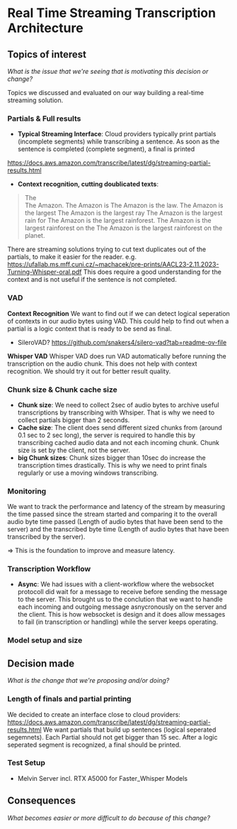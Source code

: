 # Real Time Streaming Transcription Architecture

## Topics of interest
*What is the issue that we're seeing that is motivating this decision or change?*

Topics we discussed and evaluated on our way building a real-time streaming solution.

### Partials & Full results
- **Typical Streaming Interface**: Cloud providers typically print partials (incomplete segments) while transcribing a sentence. As soon as the sentence is completed (complete segment), a final is printed

https://docs.aws.amazon.com/transcribe/latest/dg/streaming-partial-results.html

- **Context recognition, cutting doublicated texts**: 
>The      
>The Amazon.
>The Amazon is
>The Amazon is the law.
>The Amazon is the largest
>The Amazon is the largest ray
>The Amazon is the largest rain for
>The Amazon is the largest rainforest.
>The Amazon is the largest rainforest on the
>The Amazon is the largest rainforest on the planet.

There are streaming solutions trying to cut text duplicates out of the partials, to make it easier for the reader. 
e.g. https://ufallab.ms.mff.cuni.cz/~machacek/pre-prints/AACL23-2.11.2023-Turning-Whisper-oral.pdf
This does require a good understanding for the context and is not useful if the sentence is not completed. 

### VAD
**Context Recognition**
We want to find out if we can detect logical seperation of contexts in our audio bytes using VAD. 
This could help to find out when a partial is a logic context that is ready to be send as final.

- SileroVAD? https://github.com/snakers4/silero-vad?tab=readme-ov-file

**Whisper VAD**
Whisper VAD does run VAD automatically before running the transcription on the audio chunk. This does not help with context recognition.
We should try it out for better result quality.

### Chunk size & Chunk cache size
- **Chunk size**: We need to collect 2sec of audio bytes to archive useful transcriptions by transcribing with Whsiper. That is why we need to collect partials bigger than 2 seconds. 
- **Cache size**: The client does send different sized chunks from (around 0.1 sec to 2 sec long), the server is required to handle this by transcribing cached audio data and not each incoming chunk. Chunk size is set by the client, not the server.
- **big Chunk sizes**: Chunk sizes bigger than 10sec do increase the transcription times drastically. This is why we need to print finals regularly or use a moving windows transcribing.

### Monitoring
We want to track the performance and latency of the stream by measuring the time passed since the stream started and comparing it to the overall audio byte time passed (Length of audio bytes that have been send to the server) and the transcribed byte time (Length of audio bytes that have been transcribed by the server).

=> This is the foundation to improve and measure latency.

### Transcription Workflow
- **Async**: We had issues with a client-workflow where the websocket protocoll did wait for a message to receive before sending the message to the server. This brought us to the conclution that we want to handle each incoming and outgoing message asnycronously on the server and the client. This is how websocket is design and it does allow messages to fail (in transcription or handling) while the server keeps operating. 

### Model setup and size

## Decision made
*What is the change that we're proposing and/or doing?*

### Length of finals and partial printing
We decided to create an interface close to cloud providers: https://docs.aws.amazon.com/transcribe/latest/dg/streaming-partial-results.html
We want partials that build up sentences (logical seperated segemnets).
Each Partial should not get bigger than 15 sec.
After a logic seperated segment is recognized, a final should be printed. 

### Test Setup
- Melvin Server incl. RTX A5000 for Faster_Whisper Models

## Consequences
*What becomes easier or more difficult to do because of this change?*